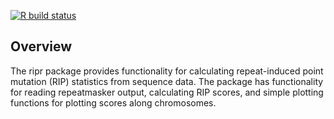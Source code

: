 
<!-- README.md is generated from README.Rmd. Please edit that file -->

<!-- badges: start -->

[![R build
status](https://github.com/percyfal/ripr/workflows/R-CMD-check/badge.svg)](https://github.com/percyfal/ripr/actions)
<!-- badges: end -->

## Overview

The ripr package provides functionality for calculating repeat-induced
point mutation (RIP) statistics from sequence data. The package has
functionality for reading repeatmasker output, calculating RIP scores,
and simple plotting functions for plotting scores along chromosomes.
